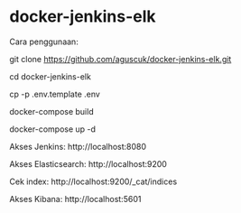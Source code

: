 # docker-jenkins-elk

Cara penggunaan:

git clone https://github.com/aguscuk/docker-jenkins-elk.git

cd docker-jenkins-elk

cp -p .env.template .env

docker-compose build

docker-compose up -d

Akses Jenkins: http://localhost:8080

Akses Elasticsearch: http://localhost:9200

Cek index: http://localhost:9200/_cat/indices

Akses Kibana: http://localhost:5601
